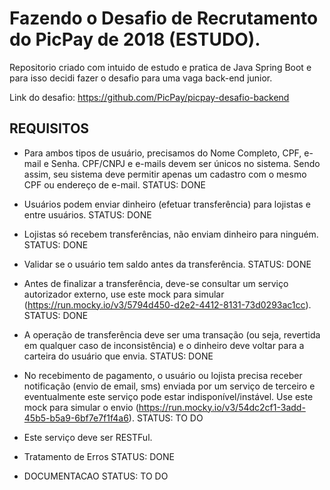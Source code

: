 # Fazendo o Desafio de Recrutamento do PicPay de 2018 (ESTUDO).

Repositorio criado com intuido de estudo e pratica de Java Spring Boot e
para isso decidi fazer o desafio para uma vaga back-end junior.

Link do desafio: https://github.com/PicPay/picpay-desafio-backend

## REQUISITOS 

- Para ambos tipos de usuário, precisamos do Nome Completo, CPF, e-mail e Senha. CPF/CNPJ e e-mails devem ser únicos no sistema. Sendo assim, seu sistema deve permitir apenas um cadastro com o mesmo CPF ou endereço de e-mail.
STATUS: DONE

- Usuários podem enviar dinheiro (efetuar transferência) para lojistas e entre usuários.
STATUS: DONE

- Lojistas só recebem transferências, não enviam dinheiro para ninguém.
STATUS: DONE

- Validar se o usuário tem saldo antes da transferência.
STATUS: DONE

- Antes de finalizar a transferência, deve-se consultar um serviço autorizador externo, use este mock para simular (https://run.mocky.io/v3/5794d450-d2e2-4412-8131-73d0293ac1cc).
STATUS: DONE 

- A operação de transferência deve ser uma transação (ou seja, revertida em qualquer caso de inconsistência) e o dinheiro deve voltar para a carteira do usuário que envia.
STATUS: DONE

- No recebimento de pagamento, o usuário ou lojista precisa receber notificação (envio de email, sms) enviada por um serviço de terceiro e eventualmente este serviço pode estar indisponível/instável. Use este mock para simular o envio (https://run.mocky.io/v3/54dc2cf1-3add-45b5-b5a9-6bf7e7f1f4a6).
STATUS: TO DO

- Este serviço deve ser RESTFul.

- Tratamento de Erros
STATUS: DONE

- DOCUMENTACAO
STATUS: TO DO

